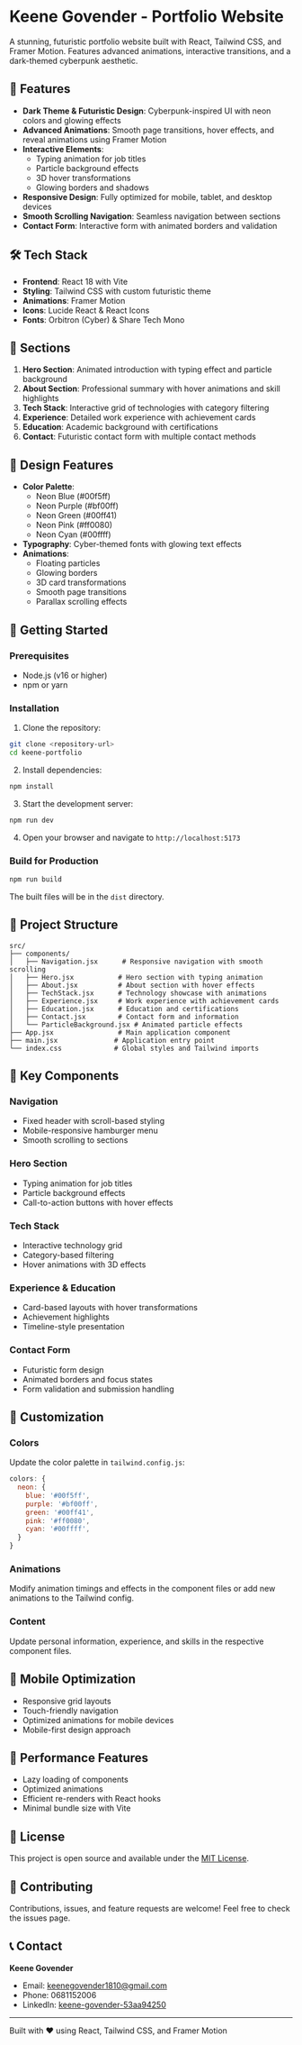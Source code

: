 # Keene Govender - Portfolio Website

A stunning, futuristic portfolio website built with React, Tailwind CSS, and Framer Motion. Features advanced animations, interactive transitions, and a dark-themed cyberpunk aesthetic.

## 🚀 Features

- **Dark Theme & Futuristic Design**: Cyberpunk-inspired UI with neon colors and glowing effects
- **Advanced Animations**: Smooth page transitions, hover effects, and reveal animations using Framer Motion
- **Interactive Elements**: 
  - Typing animation for job titles
  - Particle background effects
  - 3D hover transformations
  - Glowing borders and shadows
- **Responsive Design**: Fully optimized for mobile, tablet, and desktop devices
- **Smooth Scrolling Navigation**: Seamless navigation between sections
- **Contact Form**: Interactive form with animated borders and validation

## 🛠️ Tech Stack

- **Frontend**: React 18 with Vite
- **Styling**: Tailwind CSS with custom futuristic theme
- **Animations**: Framer Motion
- **Icons**: Lucide React & React Icons
- **Fonts**: Orbitron (Cyber) & Share Tech Mono

## 📱 Sections

1. **Hero Section**: Animated introduction with typing effect and particle background
2. **About Section**: Professional summary with hover animations and skill highlights
3. **Tech Stack**: Interactive grid of technologies with category filtering
4. **Experience**: Detailed work experience with achievement cards
5. **Education**: Academic background with certifications
6. **Contact**: Futuristic contact form with multiple contact methods

## 🎨 Design Features

- **Color Palette**: 
  - Neon Blue (#00f5ff)
  - Neon Purple (#bf00ff)
  - Neon Green (#00ff41)
  - Neon Pink (#ff0080)
  - Neon Cyan (#00ffff)
- **Typography**: Cyber-themed fonts with glowing text effects
- **Animations**: 
  - Floating particles
  - Glowing borders
  - 3D card transformations
  - Smooth page transitions
  - Parallax scrolling effects

## 🚀 Getting Started

### Prerequisites

- Node.js (v16 or higher)
- npm or yarn

### Installation

1. Clone the repository:
```bash
git clone <repository-url>
cd keene-portfolio
```

2. Install dependencies:
```bash
npm install
```

3. Start the development server:
```bash
npm run dev
```

4. Open your browser and navigate to `http://localhost:5173`

### Build for Production

```bash
npm run build
```

The built files will be in the `dist` directory.

## 📁 Project Structure

```
src/
├── components/
│   ├── Navigation.jsx      # Responsive navigation with smooth scrolling
│   ├── Hero.jsx           # Hero section with typing animation
│   ├── About.jsx          # About section with hover effects
│   ├── TechStack.jsx      # Technology showcase with animations
│   ├── Experience.jsx     # Work experience with achievement cards
│   ├── Education.jsx      # Education and certifications
│   ├── Contact.jsx        # Contact form and information
│   └── ParticleBackground.jsx # Animated particle effects
├── App.jsx                # Main application component
├── main.jsx              # Application entry point
└── index.css             # Global styles and Tailwind imports
```

## 🎯 Key Components

### Navigation
- Fixed header with scroll-based styling
- Mobile-responsive hamburger menu
- Smooth scrolling to sections

### Hero Section
- Typing animation for job titles
- Particle background effects
- Call-to-action buttons with hover effects

### Tech Stack
- Interactive technology grid
- Category-based filtering
- Hover animations with 3D effects

### Experience & Education
- Card-based layouts with hover transformations
- Achievement highlights
- Timeline-style presentation

### Contact Form
- Futuristic form design
- Animated borders and focus states
- Form validation and submission handling

## 🎨 Customization

### Colors
Update the color palette in `tailwind.config.js`:

```javascript
colors: {
  neon: {
    blue: '#00f5ff',
    purple: '#bf00ff',
    green: '#00ff41',
    pink: '#ff0080',
    cyan: '#00ffff',
  }
}
```

### Animations
Modify animation timings and effects in the component files or add new animations to the Tailwind config.

### Content
Update personal information, experience, and skills in the respective component files.

## 📱 Mobile Optimization

- Responsive grid layouts
- Touch-friendly navigation
- Optimized animations for mobile devices
- Mobile-first design approach

## 🌟 Performance Features

- Lazy loading of components
- Optimized animations
- Efficient re-renders with React hooks
- Minimal bundle size with Vite

## 📄 License

This project is open source and available under the [MIT License](LICENSE).

## 🤝 Contributing

Contributions, issues, and feature requests are welcome! Feel free to check the issues page.

## 📞 Contact

**Keene Govender**
- Email: keenegovender1810@gmail.com
- Phone: 0681152006
- LinkedIn: [keene-govender-53aa94250](https://www.linkedin.com/in/keene-govender-53aa94250)

---

Built with ❤️ using React, Tailwind CSS, and Framer Motion